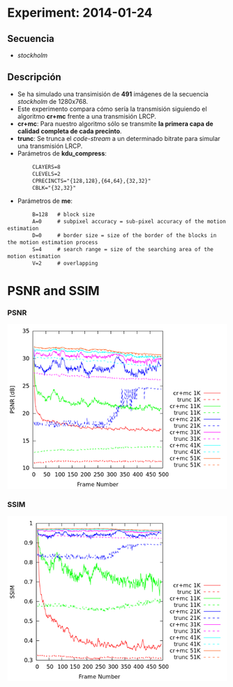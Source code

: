 Experiment: 2014-01-24
======================

Secuencia
---------
- *stockholm*

Descripción
-----------

- Se ha simulado una transimisión de **491** imágenes de la secuencia *stockholm* de 1280x768.
- Este experimento compara cómo sería la transmisión siguiendo el algoritmo **cr+mc** frente a una transmisión LRCP.
- **cr+mc**: Para nuestro algoritmo sólo se transmite **la primera capa de calidad completa de cada precinto**.
- **trunc**: Se trunca el *code-stream* a un determinado bitrate para simular una transmisión LRCP.
- Parámetros de **kdu\_compress**:

```
        CLAYERS=8
        CLEVELS=2
        CPRECINCTS="{128,128},{64,64},{32,32}"
        CBLK="{32,32}"
```

- Parámetros de **me**:

```
        B=128   # block size
        A=0     # subpixel accuracy = sub-pixel accuracy of the motion estimation
        D=0     # border size = size of the border of the blocks in the motion estimation process
        S=4     # search range = size of the searching area of the motion estimation
        V=2     # overlapping
```

PSNR and SSIM
=============

### PSNR

![](images/psnr_type2.png)

### SSIM

![](images/ssim_type2.png)